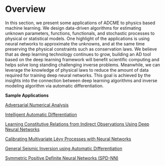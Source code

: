 # Overview

In this section, we present some applications of ADCME to physics based machine learning. 
We design data-driven algorithms for estimating unknown parameters, functions, functionals, and stochastic processes to physical or statistical models. One highlight of the applications is using neural networks to approximate the unknowns, and at the same time preserving the physical constraints such as conservation laws. We believe that as deep learning technology continues to grow, building an AD tool based on the deep learning framework will benefit scientific computing and helps solve long standing challenging inverse problems. Meanwhile, we can leverage the knowledge of physical laws to reduce the amount of data required for training deep neural networks.
 This goal is achieved by the insights into the connection between deep learning algorithms and inverse modeling algorithm via automatic differentiation.


**Sample Applications**

[Adversarial Numerical Analysis](./apps_ana.md)

[Intelligent Automatic Differentiation ](./apps_ad.md)

[Learning Constitutive Relations from Indirect Observations Using Deep Neural Networks](./apps_constitutive_law.md)

[Calibrating Multivariate Lévy Processes with Neural Networks](./apps_levy.md)

[General Seismic Inversion using Automatic Differentiation](./apps_adseismic.md)

[Symmetric Positive Definite Neural Networks (SPD-NN)](./apps_nnfem.md)